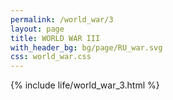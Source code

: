 ```yaml
---
permalink: /world_war/3    
layout: page    
title: WORLD WAR III     
with_header_bg: bg/page/RU_war.svg  
css: world_war.css
---
```

{% include life/world_war_3.html %}